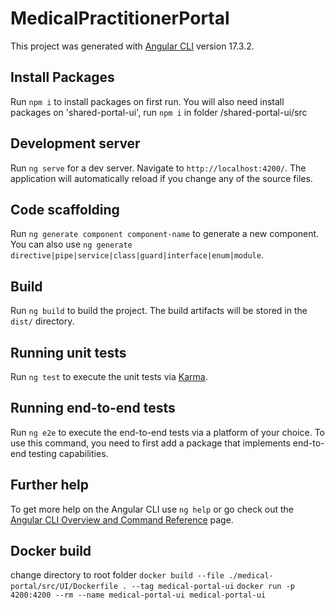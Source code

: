 # MedicalPractitionerPortal

This project was generated with [Angular CLI](https://github.com/angular/angular-cli) version 17.3.2.

## Install Packages

Run `npm i` to install packages on first run. You will also need install packages on 'shared-portal-ui', run `npm i` in folder /shared-portal-ui/src

## Development server

Run `ng serve` for a dev server. Navigate to `http://localhost:4200/`. The application will automatically reload if you change any of the source files.

## Code scaffolding

Run `ng generate component component-name` to generate a new component. You can also use `ng generate directive|pipe|service|class|guard|interface|enum|module`.

## Build

Run `ng build` to build the project. The build artifacts will be stored in the `dist/` directory.

## Running unit tests

Run `ng test` to execute the unit tests via [Karma](https://karma-runner.github.io).

## Running end-to-end tests

Run `ng e2e` to execute the end-to-end tests via a platform of your choice. To use this command, you need to first add a package that implements end-to-end testing capabilities.

## Further help

To get more help on the Angular CLI use `ng help` or go check out the [Angular CLI Overview and Command Reference](https://angular.io/cli) page.

## Docker build

change directory to root folder
`docker build --file ./medical-portal/src/UI/Dockerfile . --tag medical-portal-ui`
`docker run -p 4200:4200 --rm --name medical-portal-ui medical-portal-ui`

